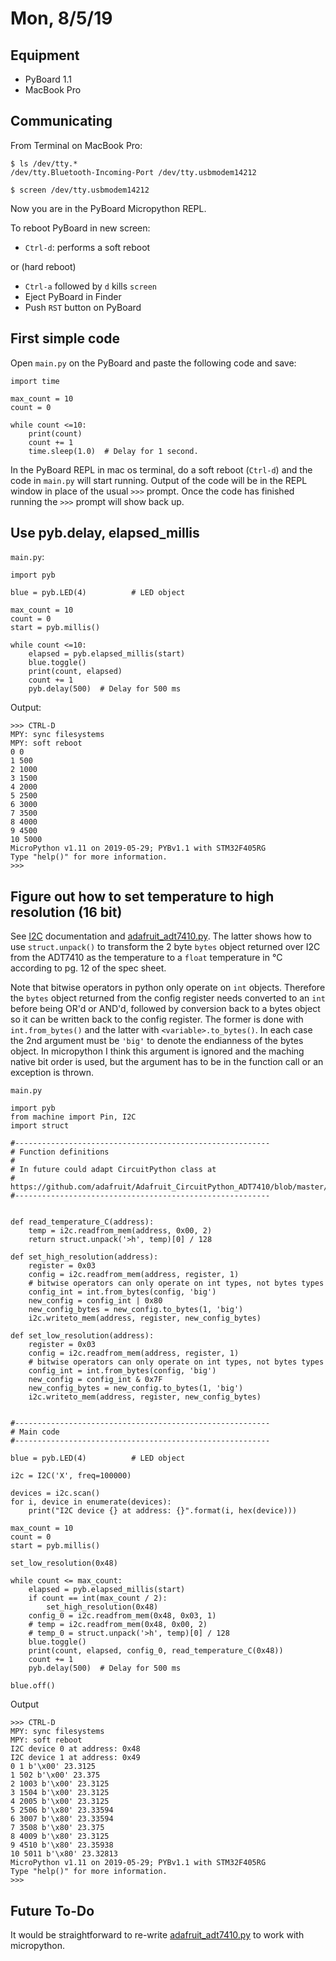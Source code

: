 # Mon, 8/5/19

## Equipment

- PyBoard 1.1
- MacBook Pro

## Communicating

From Terminal on MacBook Pro:

    $ ls /dev/tty.*
    /dev/tty.Bluetooth-Incoming-Port /dev/tty.usbmodem14212
    
    $ screen /dev/tty.usbmodem14212
    
Now you are in the PyBoard Micropython REPL.
    
To reboot PyBoard in new screen:

- `Ctrl-d`: performs a soft reboot

or (hard reboot)

- `Ctrl-a` followed by `d` kills `screen`
- Eject PyBoard in Finder
- Push `RST` button on PyBoard

## First simple code

Open `main.py` on the PyBoard and paste the following code and save:

    import time
    
    max_count = 10
    count = 0
    
    while count <=10:
        print(count)
        count += 1
        time.sleep(1.0)  # Delay for 1 second.
        
In the PyBoard REPL in mac os terminal, do a soft reboot (`Ctrl-d`) and the code in `main.py` will start running. Output of the code will be in the REPL window in place of the usual `>>>` prompt. Once the code has finished running the `>>>` prompt will show back up.

## Use pyb.delay, elapsed_millis

`main.py`:

    import pyb
    
    blue = pyb.LED(4)          # LED object
    
    max_count = 10
    count = 0
    start = pyb.millis()
    
    while count <=10:
        elapsed = pyb.elapsed_millis(start)
        blue.toggle()
        print(count, elapsed)
        count += 1
        pyb.delay(500)  # Delay for 500 ms
    
Output:

    >>> CTRL-D
    MPY: sync filesystems
    MPY: soft reboot
    0 0
    1 500
    2 1000
    3 1500
    4 2000
    5 2500
    6 3000
    7 3500
    8 4000
    9 4500
    10 5000
    MicroPython v1.11 on 2019-05-29; PYBv1.1 with STM32F405RG
    Type "help()" for more information.
    >>>

## Figure out how to set temperature to high resolution (16 bit)

See [I2C](http://docs.micropython.org/en/latest/library/machine.I2C.html) documentation and [adafruit_adt7410.py](https://github.com/adafruit/Adafruit_CircuitPython_ADT7410/blob/master/adafruit_adt7410.py). The latter shows how to use `struct.unpack()` to transform the 2 byte `bytes` object returned over I2C from the ADT7410 as the temperature to a `float` temperature in &deg;C according to pg. 12 of the spec sheet.

Note that bitwise operators in python only operate on `int` objects. Therefore the `bytes` object returned from the config register needs converted to an `int` before being OR'd or AND'd, followed by conversion back to a bytes object so it can be written back to the config register. The former is done with `int.from_bytes()` and the latter with `<variable>.to_bytes()`. In each case the 2nd argument must be `'big'` to denote the endianness of the bytes object. In micropython I think this argument is ignored and the maching native bit order is used, but the argument has to be in the function call or an exception is thrown.

`main.py`

    import pyb
    from machine import Pin, I2C
    import struct
    
    #---------------------------------------------------------
    # Function definitions
    #
    # In future could adapt CircuitPython class at 
    # https://github.com/adafruit/Adafruit_CircuitPython_ADT7410/blob/master/adafruit_adt7410.py
    #---------------------------------------------------------
    
    
    def read_temperature_C(address):
        temp = i2c.readfrom_mem(address, 0x00, 2)
        return struct.unpack('>h', temp)[0] / 128
    
    def set_high_resolution(address):
        register = 0x03
        config = i2c.readfrom_mem(address, register, 1)
        # bitwise operators can only operate on int types, not bytes types
        config_int = int.from_bytes(config, 'big')
        new_config = config_int | 0x80
        new_config_bytes = new_config.to_bytes(1, 'big')
        i2c.writeto_mem(address, register, new_config_bytes)
    
    def set_low_resolution(address):
        register = 0x03
        config = i2c.readfrom_mem(address, register, 1)
        # bitwise operators can only operate on int types, not bytes types
        config_int = int.from_bytes(config, 'big')
        new_config = config_int & 0x7F
        new_config_bytes = new_config.to_bytes(1, 'big')
        i2c.writeto_mem(address, register, new_config_bytes)
    
    
    #---------------------------------------------------------
    # Main code
    #---------------------------------------------------------
    
    blue = pyb.LED(4)          # LED object
    
    i2c = I2C('X', freq=100000)
    
    devices = i2c.scan()
    for i, device in enumerate(devices):
        print("I2C device {} at address: {}".format(i, hex(device)))
    
    max_count = 10
    count = 0
    start = pyb.millis()
    
    set_low_resolution(0x48)
    
    while count <= max_count:
        elapsed = pyb.elapsed_millis(start)
        if count == int(max_count / 2):
            set_high_resolution(0x48)
        config_0 = i2c.readfrom_mem(0x48, 0x03, 1)
        # temp = i2c.readfrom_mem(0x48, 0x00, 2)
        # temp_0 = struct.unpack('>h', temp)[0] / 128
        blue.toggle()
        print(count, elapsed, config_0, read_temperature_C(0x48))
        count += 1
        pyb.delay(500)  # Delay for 500 ms
    
    blue.off()

Output

    >>> CTRL-D
    MPY: sync filesystems
    MPY: soft reboot
    I2C device 0 at address: 0x48
    I2C device 1 at address: 0x49
    0 1 b'\x00' 23.3125
    1 502 b'\x00' 23.375
    2 1003 b'\x00' 23.3125
    3 1504 b'\x00' 23.3125
    4 2005 b'\x00' 23.3125
    5 2506 b'\x80' 23.33594
    6 3007 b'\x80' 23.33594
    7 3508 b'\x80' 23.375
    8 4009 b'\x80' 23.3125
    9 4510 b'\x80' 23.35938
    10 5011 b'\x80' 23.32813
    MicroPython v1.11 on 2019-05-29; PYBv1.1 with STM32F405RG
    Type "help()" for more information.
    >>>

## Future To-Do

It would be straightforward to re-write [adafruit_adt7410.py](https://github.com/adafruit/Adafruit_CircuitPython_ADT7410/blob/master/adafruit_adt7410.py) to work with micropython.